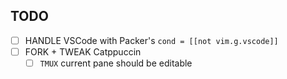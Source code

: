 ## TODO
- [ ] HANDLE VSCode with Packer's `cond = [[not vim.g.vscode]]`
- [ ] FORK + TWEAK Catppuccin
  - [ ] `TMUX` current pane should be editable
